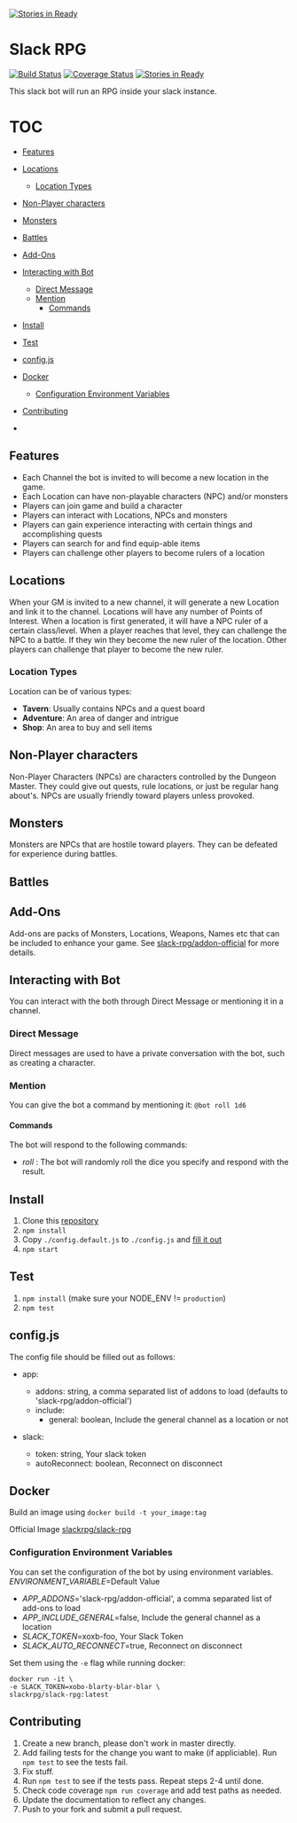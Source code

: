 [![Stories in Ready](https://badge.waffle.io/slack-rpg/slack-rpg.png?label=ready&title=Ready)](https://waffle.io/slack-rpg/slack-rpg)
# Slack RPG
[![Build Status](https://travis-ci.org/slack-rpg/slack-rpg.svg)](https://travis-ci.org/slack-rpg/slack-rpg)  [![Coverage Status](https://coveralls.io/repos/slack-rpg/slack-rpg/badge.svg?branch=master&service=github)](https://coveralls.io/github/slack-rpg/slack-rpg?branch=master) [![Stories in Ready](https://badge.waffle.io/slack-rpg/slack-rpg.svg?label=ready&title=Ready)](http://waffle.io/slack-rpg/slack-rpg)

This slack bot will run an RPG inside your slack instance.

# TOC
<!-- TOC depthFrom:2 depthTo:6 withLinks:1 updateOnSave:1 orderedList:0 -->

- [Features](#features)
- [Locations](#locations)
  - [Location Types](#location-types)

- [Non-Player characters](#non-player-characters)
- [Monsters](#monsters)
- [Battles](#battles)
- [Add-Ons](#add-ons)
- [Interacting with Bot](#interacting-with-bot)
  - [Direct Message](#direct-message)
  - [Mention](#mention)
    - [Commands](#commands)

- [Install](#install)
- [Test](#test)
- [config.js](#configjs)
- [Docker](#docker)
  - [Configuration Environment Variables](#configuration-environment-variables)

- [Contributing](#contributing)
- <!-- /TOC -->


## Features
- Each Channel the bot is invited to will become a new location in the game.
- Each Location can have non-playable characters (NPC) and/or monsters
- Players can join game and build a character
- Players can interact with Locations, NPCs and monsters
- Players can gain experience interacting with certain things and accomplishing quests
- Players can search for and find equip-able items
- Players can challenge other players to become rulers of a location

## Locations
When your GM is invited to a new channel, it will generate a new Location and link it to the channel. Locations will have any number of Points of Interest. When a location is first generated, it will have a NPC ruler of a certain class/level.  When a player reaches that level, they can challenge the NPC to a battle.  If they win they become the new ruler of the location. Other players can challenge  that player to become the new ruler.

### Location Types
Location can be of various types:
- **Tavern**: Usually contains NPCs and a quest board
- **Adventure**: An area of danger and intrigue
- **Shop**: An area to buy and sell items

## Non-Player characters
Non-Player Characters (NPCs) are characters controlled by the Dungeon Master. They could give out quests, rule locations, or just be regular hang about's. NPCs are usually friendly toward players unless provoked.

## Monsters
Monsters are NPCs that are hostile toward players. They can be defeated for experience during battles.

## Battles
## Add-Ons
Add-ons are packs of Monsters, Locations, Weapons, Names etc that can be included to enhance your game. See [slack-rpg/addon-official](https://github.com/slack-rpg/addon-official) for more details.

## Interacting with Bot
You can interact with the both through Direct Message or mentioning it in a channel.

### Direct Message
Direct messages are used to have a private conversation with the bot, such as creating a character.

### Mention
You can give the bot a command by mentioning it: `@bot roll 1d6`

#### Commands
The bot will respond to the following commands:
- _roll <dice>_: The bot will randomly roll the dice you specify and respond with the result.

## Install
1. Clone this [repository](https://github.com/shaunburdick/slack-rpg.git)
2. `npm install`
3. Copy `./config.default.js` to `./config.js` and [fill it out](#configjs)
4. `npm start`

## Test
1. `npm install` (make sure your NODE_ENV != `production`)
2. `npm test`

## config.js
The config file should be filled out as follows:
- app:
  - addons: string, a comma separated list of addons to load (defaults to 'slack-rpg/addon-official')
  - include:
    - general: boolean, Include the general channel as a location or not

- slack:
  - token: string, Your slack token
  - autoReconnect: boolean, Reconnect on disconnect

## Docker
Build an image using `docker build -t your_image:tag`

Official Image [slackrpg/slack-rpg](https://hub.docker.com/r/slackrpg/slack-rpg/)

### Configuration Environment Variables
You can set the configuration of the bot by using environment variables. _ENVIRONMENT_VARIABLE_=Default Value
- _APP_ADDONS_='slack-rpg/addon-official', a comma separated list of add-ons to load
- _APP_INCLUDE_GENERAL_=false, Include the general channel as a location
- _SLACK_TOKEN_=xoxb-foo, Your Slack Token
- _SLACK_AUTO_RECONNECT_=true, Reconnect on disconnect

Set them using the `-e` flag while running docker:

```
docker run -it \
-e SLACK_TOKEN=xobo-blarty-blar-blar \
slackrpg/slack-rpg:latest
```

## Contributing
1. Create a new branch, please don't work in master directly.
2. Add failing tests for the change you want to make (if appliciable). Run `npm test` to see the tests fail.
3. Fix stuff.
4. Run `npm test` to see if the tests pass. Repeat steps 2-4 until done.
5. Check code coverage `npm run coverage` and add test paths as needed.
6. Update the documentation to reflect any changes.
7. Push to your fork and submit a pull request.
